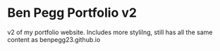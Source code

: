 # Ben Pegg Portfolio v2

v2 of my portfolio website. Includes more stylilng, still has all the same content as benpegg23.github.io